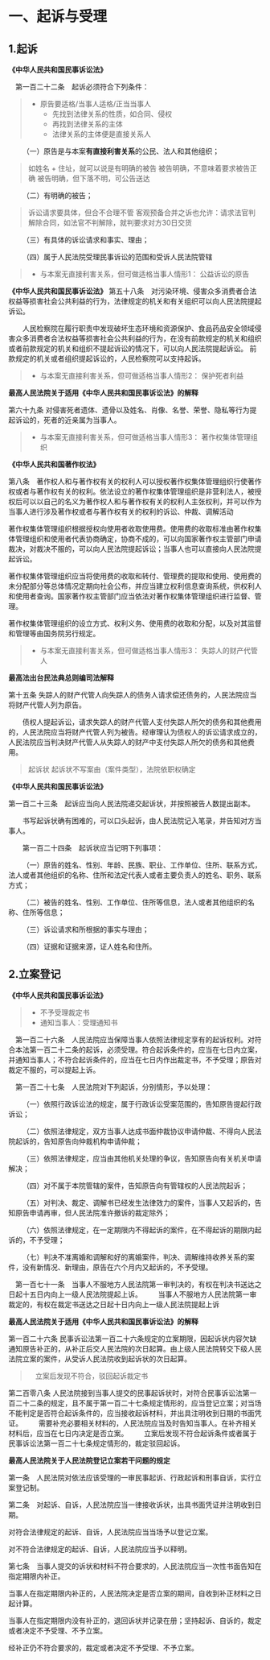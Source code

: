 # 一、起诉与受理
## 1.起诉
**《中华人民共和国民事诉讼法》**

 第一百二十二条　起诉必须符合下列条件：
 
> - 原告要适格/当事人适格/正当当事人
>   - 先找到法律关系的性质，如合同、侵权
>   - 再找到法律关系的主体
>   - 法律关系的主体便是直接关系人 

  （一）原告是与本案**有直接利害关系**的公民、法人和其他组织；

> 如姓名 + 住址，就可以说是有明确的被告
> 被告明确，不意味着要求被告正确
> 被告明确，但下落不明，可公告送达

  （二）有明确的被告；

> 诉讼请求要具体，但合不合理不管
> 客观预备合并之诉也允许：请求法官判解除合同，如法官不判解除，就判要求对方30日交货
  
  （三）有具体的诉讼请求和事实、理由；
  
  （四）属于人民法院受理民事诉讼的范围和受诉人民法院管辖
  
> - 与本案无直接利害关系，但可做适格当事人情形1： 公益诉讼的原告

**《中华人民共和国民事诉讼法》**
第五十八条　对污染环境、侵害众多消费者合法权益等损害社会公共利益的行为，法律规定的机关和有关组织可以向人民法院提起诉讼。

  人民检察院在履行职责中发现破坏生态环境和资源保护、食品药品安全领域侵害众多消费者合法权益等损害社会公共利益的行为，在没有前款规定的机关和组织或者前款规定的机关和组织不提起诉讼的情况下，可以向人民法院提起诉讼。
  前款规定的机关或者组织提起诉讼的，人民检察院可以支持起诉。

> - 与本案无直接利害关系，但可做适格当事人情形2： 保护死者利益

**最高人民法院关于适用《中华人民共和国民事诉讼法》的解释**

第六十九条  对侵害死者遗体、遗骨以及姓名、肖像、名誉、荣誉、隐私等行为提起诉讼的，死者的近亲属为当事人。

> - 与本案无直接利害关系，但可做适格当事人情形3： 著作权集体管理组织

**《中华人民共和国著作权法》**

第八条　著作权人和与著作权有关的权利人可以授权著作权集体管理组织行使著作权或者与著作权有关的权利。依法设立的著作权集体管理组织是非营利法人，被授权后可以以自己的名义为著作权人和与著作权有关的权利人主张权利，并可以作为当事人进行涉及著作权或者与著作权有关的权利的诉讼、仲裁、调解活动

著作权集体管理组织根据授权向使用者收取使用费。使用费的收取标准由著作权集体管理组织和使用者代表协商确定，协商不成的，可以向国家著作权主管部门申请裁决，对裁决不服的，可以向人民法院提起诉讼；当事人也可以直接向人民法院提起诉讼。

著作权集体管理组织应当将使用费的收取和转付、管理费的提取和使用、使用费的未分配部分等总体情况定期向社会公布，并应当建立权利信息查询系统，供权利人和使用者查询。国家著作权主管部门应当依法对著作权集体管理组织进行监督、管理。

著作权集体管理组织的设立方式、权利义务、使用费的收取和分配，以及对其监督和管理等由国务院另行规定。

> - 与本案无直接利害关系，但可做适格当事人情形3： 失踪人的财产代管人

**最高法出台民法典总则编司法解释**

第十五条  失踪人的财产代管人向失踪人的债务人请求偿还债务的，人民法院应当将财产代管人列为原告。

　　债权人提起诉讼，请求失踪人的财产代管人支付失踪人所欠的债务和其他费用的，人民法院应当将财产代管人列为被告。经审理认为债权人的诉讼请求成立的，人民法院应当判决财产代管人从失踪人的财产中支付失踪人所欠的债务和其他费用。


> 起诉状
> 起诉状不写案由（案件类型），法院依职权确定

**《中华人民共和国民事诉讼法》**

第一百二十三条　起诉应当向人民法院递交起诉状，并按照被告人数提出副本。

  书写起诉状确有困难的，可以口头起诉，由人民法院记入笔录，并告知对方当事人。
  
  第一百二十四条　起诉状应当记明下列事项：
  
  （一）原告的姓名、性别、年龄、民族、职业、工作单位、住所、联系方式，法人或者其他组织的名称、住所和法定代表人或者主要负责人的姓名、职务、联系方式；
  
  （二）被告的姓名、性别、工作单位、住所等信息，法人或者其他组织的名称、住所等信息；
  
  （三）诉讼请求和所根据的事实与理由；
  
  （四）证据和证据来源，证人姓名和住所。

## 2.立案登记

**《中华人民共和国民事诉讼法》**

> - 不予受理裁定书
> - 通知当事人：受理通知书

 第一百二十六条　人民法院应当保障当事人依照法律规定享有的起诉权利。对符合本法第一百二十二条的起诉，必须受理。符合起诉条件的，应当在七日内立案，并通知当事人；不符合起诉条件的，应当在七日内作出裁定书，不予受理；原告对裁定不服的，可以提起上诉。

  第一百二十七条　人民法院对下列起诉，分别情形，予以处理：
  
  （一）依照行政诉讼法的规定，属于行政诉讼受案范围的，告知原告提起行政诉讼；
  
  （二）依照法律规定，双方当事人达成书面仲裁协议申请仲裁、不得向人民法院起诉的，告知原告向仲裁机构申请仲裁；
  
  （三）依照法律规定，应当由其他机关处理的争议，告知原告向有关机关申请解决；
  
  （四）对不属于本院管辖的案件，告知原告向有管辖权的人民法院起诉；
  
  （五）对判决、裁定、调解书已经发生法律效力的案件，当事人又起诉的，告知原告申请再审，但人民法院准许撤诉的裁定除外；
  
  （六）依照法律规定，在一定期限内不得起诉的案件，在不得起诉的期限内起诉的，不予受理；
  
  （七）判决不准离婚和调解和好的离婚案件，判决、调解维持收养关系的案件，没有新情况、新理由，原告在六个月内又起诉的，不予受理。

 第一百七十一条　当事人不服地方人民法院第一审判决的，有权在判决书送达之日起十五日内向上一级人民法院提起上诉。
  当事人不服地方人民法院第一审裁定的，有权在裁定书送达之日起十日内向上一级人民法院提起上诉

**最高人民法院关于适用《中华人民共和国民事诉讼法》的解释**

 第一百二十六条  民事诉讼法第一百二十六条规定的立案期限，因起诉状内容欠缺通知原告补正的，从补正后交人民法院的次日起算。由上级人民法院转交下级人民法院立案的案件，从受诉人民法院收到起诉状的次日起算。

>  立案后发现不符合，驳回起诉裁定书

 第二百零八条  人民法院接到当事人提交的民事起诉状时，对符合民事诉讼法第一百二十二条的规定，且不属于第一百二十七条规定情形的，应当登记立案；对当场不能判定是否符合起诉条件的，应当接收起诉材料，并出具注明收到日期的书面凭证。
  需要补充必要相关材料的，人民法院应当及时告知当事人。在补齐相关材料后，应当在七日内决定是否立案。
  立案后发现不符合起诉条件或者属于民事诉讼法第一百二十七条规定情形的，裁定驳回起诉。

**最高人民法院关于人民法院登记立案若干问题的规定**

第一条　人民法院对依法应该受理的一审民事起诉、行政起诉和刑事自诉，实行立案登记制。

第二条　对起诉、自诉，人民法院应当一律接收诉状，出具书面凭证并注明收到日期。

对符合法律规定的起诉、自诉，人民法院应当当场予以登记立案。

对不符合法律规定的起诉、自诉，人民法院应当予以释明。

第七条　当事人提交的诉状和材料不符合要求的，人民法院应当一次性书面告知在指定期限内补正。

当事人在指定期限内补正的，人民法院决定是否立案的期间，自收到补正材料之日起计算。

当事人在指定期限内没有补正的，退回诉状并记录在册；坚持起诉、自诉的，裁定或者决定不予受理、不予立案。

经补正仍不符合要求的，裁定或者决定不予受理、不予立案。
